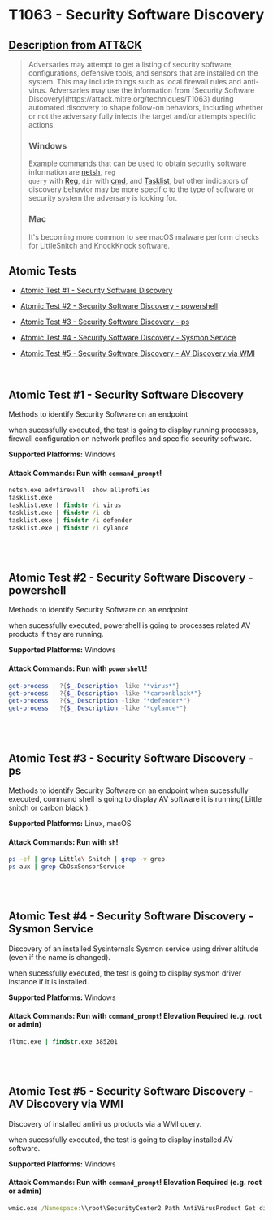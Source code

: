 # T1063 - Security Software Discovery

## [Description from ATT&CK](https://attack.mitre.org/wiki/Technique/T1063)

<blockquote>Adversaries may attempt to get a listing of security software, configurations, defensive tools, and sensors that are installed on the system. This may include things such as local firewall rules and anti-virus. Adversaries may use the information from [Security Software Discovery](https://attack.mitre.org/techniques/T1063) during automated discovery to shape follow-on behaviors, including whether or not the adversary fully infects the target and/or attempts specific actions.

### Windows

Example commands that can be used to obtain security software information
are [netsh](https://attack.mitre.org/software/S0108), <code>reg query</code>
with [Reg](https://attack.mitre.org/software/S0075), <code>dir</code>
with [cmd](https://attack.mitre.org/software/S0106), and [Tasklist](https://attack.mitre.org/software/S0057), but other
indicators of discovery behavior may be more specific to the type of software or security system the adversary is
looking for.

### Mac

It's becoming more common to see macOS malware perform checks for LittleSnitch and KnockKnock software.</blockquote>

## Atomic Tests

- [Atomic Test #1 - Security Software Discovery](#atomic-test-1---security-software-discovery)

- [Atomic Test #2 - Security Software Discovery - powershell](#atomic-test-2---security-software-discovery---powershell)

- [Atomic Test #3 - Security Software Discovery - ps](#atomic-test-3---security-software-discovery---ps)

- [Atomic Test #4 - Security Software Discovery - Sysmon Service](#atomic-test-4---security-software-discovery---sysmon-service)

- [Atomic Test #5 - Security Software Discovery - AV Discovery via WMI](#atomic-test-5---security-software-discovery---av-discovery-via-wmi)

<br/>

## Atomic Test #1 - Security Software Discovery

Methods to identify Security Software on an endpoint

when sucessfully executed, the test is going to display running processes, firewall configuration on network profiles
and specific security software.

**Supported Platforms:** Windows

#### Attack Commands: Run with `command_prompt`!

```cmd
netsh.exe advfirewall  show allprofiles
tasklist.exe
tasklist.exe | findstr /i virus
tasklist.exe | findstr /i cb
tasklist.exe | findstr /i defender
tasklist.exe | findstr /i cylance
```

<br/>
<br/>

## Atomic Test #2 - Security Software Discovery - powershell

Methods to identify Security Software on an endpoint

when sucessfully executed, powershell is going to processes related AV products if they are running.

**Supported Platforms:** Windows

#### Attack Commands: Run with `powershell`!

```powershell
get-process | ?{$_.Description -like "*virus*"}
get-process | ?{$_.Description -like "*carbonblack*"}
get-process | ?{$_.Description -like "*defender*"}
get-process | ?{$_.Description -like "*cylance*"}
```

<br/>
<br/>

## Atomic Test #3 - Security Software Discovery - ps

Methods to identify Security Software on an endpoint
when sucessfully executed, command shell is going to display AV software it is running( Little snitch or carbon black ).

**Supported Platforms:** Linux, macOS

#### Attack Commands: Run with `sh`!

```sh
ps -ef | grep Little\ Snitch | grep -v grep
ps aux | grep CbOsxSensorService
```

<br/>
<br/>

## Atomic Test #4 - Security Software Discovery - Sysmon Service

Discovery of an installed Sysinternals Sysmon service using driver altitude (even if the name is changed).

when sucessfully executed, the test is going to display sysmon driver instance if it is installed.

**Supported Platforms:** Windows

#### Attack Commands: Run with `command_prompt`!  Elevation Required (e.g. root or admin)

```cmd
fltmc.exe | findstr.exe 385201
```

<br/>
<br/>

## Atomic Test #5 - Security Software Discovery - AV Discovery via WMI

Discovery of installed antivirus products via a WMI query.

when sucessfully executed, the test is going to display installed AV software.

**Supported Platforms:** Windows

#### Attack Commands: Run with `command_prompt`!  Elevation Required (e.g. root or admin)

```cmd
wmic.exe /Namespace:\\root\SecurityCenter2 Path AntiVirusProduct Get displayName /Format:List
```

<br/>
